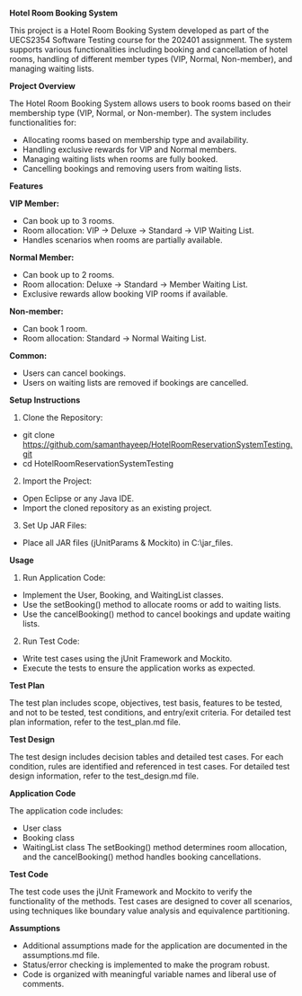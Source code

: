 **Hotel Room Booking System**

This project is a Hotel Room Booking System developed as part of the UECS2354 Software Testing course for the 202401 assignment. The system supports various functionalities including booking and cancellation of hotel rooms, handling of different member types (VIP, Normal, Non-member), and managing waiting lists.

**Project Overview**

The Hotel Room Booking System allows users to book rooms based on their membership type (VIP, Normal, or Non-member). The system includes functionalities for:

- Allocating rooms based on membership type and availability.
- Handling exclusive rewards for VIP and Normal members.
- Managing waiting lists when rooms are fully booked.
- Cancelling bookings and removing users from waiting lists.

**Features**

**VIP Member:**
- Can book up to 3 rooms.
- Room allocation: VIP -> Deluxe -> Standard -> VIP Waiting List.
- Handles scenarios when rooms are partially available.

**Normal Member:**
- Can book up to 2 rooms.
- Room allocation: Deluxe -> Standard -> Member Waiting List.
- Exclusive rewards allow booking VIP rooms if available.

**Non-member:**
- Can book 1 room.
- Room allocation: Standard -> Normal Waiting List.

**Common:**
- Users can cancel bookings.
- Users on waiting lists are removed if bookings are cancelled.

**Setup Instructions**

1. Clone the Repository:
- git clone https://github.com/samanthayeep/HotelRoomReservationSystemTesting.git
- cd HotelRoomReservationSystemTesting

2. Import the Project:
- Open Eclipse or any Java IDE.
- Import the cloned repository as an existing project.

3. Set Up JAR Files:
- Place all JAR files (jUnitParams & Mockito) in C:\jar_files.

**Usage**

1. Run Application Code:
- Implement the User, Booking, and WaitingList classes.
- Use the setBooking() method to allocate rooms or add to waiting lists.
- Use the cancelBooking() method to cancel bookings and update waiting lists.

2. Run Test Code:
- Write test cases using the jUnit Framework and Mockito.
- Execute the tests to ensure the application works as expected.

**Test Plan**

The test plan includes scope, objectives, test basis, features to be tested, and not to be tested, test conditions, and entry/exit criteria. For detailed test plan information, refer to the test_plan.md file.

**Test Design**

The test design includes decision tables and detailed test cases. For each condition, rules are identified and referenced in test cases. For detailed test design information, refer to the test_design.md file.

**Application Code**

The application code includes:

- User class
- Booking class
- WaitingList class
The setBooking() method determines room allocation, and the cancelBooking() method handles booking cancellations.

**Test Code**

The test code uses the jUnit Framework and Mockito to verify the functionality of the methods. Test cases are designed to cover all scenarios, using techniques like boundary value analysis and equivalence partitioning.

**Assumptions**

- Additional assumptions made for the application are documented in the assumptions.md file.
- Status/error checking is implemented to make the program robust.
- Code is organized with meaningful variable names and liberal use of comments.


